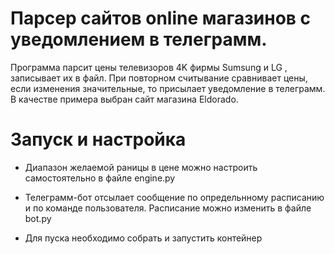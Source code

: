 # Парсер сайтов online магазинов с уведомлением в телеграмм.

Программа парсит цены телевизоров 4K фирмы Sumsung и LG , записывает их в файл. При повторном считывание сравнивает цены, если изменения значительные, то присылает уведомление в телеграмм.
В качестве примера выбран сайт магазина Eldorado.

# Запуск и настройка

- Диапазон желаемой раницы в цене можно настроить самостоятельно в файле engine.py

- Телеграмм-бот отсылает сообщение по определьнному расписанию и по команде пользователя. Расписание можно изменить в файле bot.py

- Для пуска необходимо собрать и запустить контейнер
